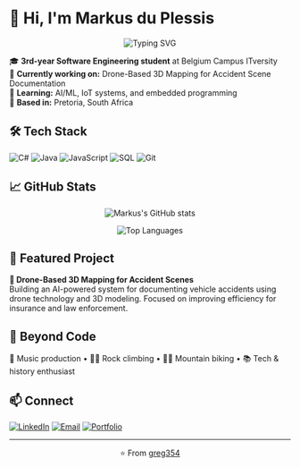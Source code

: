 # 👋 Hi, I'm Markus du Plessis

<div align="center">
  
![Typing SVG](https://readme-typing-svg.herokuapp.com?font=Fira+Code&pause=1000&color=2196F3&center=true&vCenter=true&width=435&lines=Software+Engineering+Student;Drone+Technology+Enthusiast;AI+%26+IoT+Developer)

</div>

🎓 **3rd-year Software Engineering student** at Belgium Campus ITversity  
🔭 **Currently working on:** Drone-Based 3D Mapping for Accident Scene Documentation  
🌱 **Learning:** AI/ML, IoT systems, and embedded programming  
📍 **Based in:** Pretoria, South Africa

## 🛠️ Tech Stack

![C#](https://img.shields.io/badge/-C%23-239120?logo=c-sharp&logoColor=white&style=flat-square)
![Java](https://img.shields.io/badge/-Java-007396?logo=java&logoColor=white&style=flat-square)
![JavaScript](https://img.shields.io/badge/-JavaScript-F7DF1E?logo=javascript&logoColor=black&style=flat-square)
![SQL](https://img.shields.io/badge/-SQL-4479A1?logo=postgresql&logoColor=white&style=flat-square)
![Git](https://img.shields.io/badge/-Git-F05032?logo=git&logoColor=white&style=flat-square)

## 📈 GitHub Stats

<div align="center">
  
![Markus's GitHub stats](https://github-readme-stats.vercel.app/api?username=greg354&show_icons=true&theme=tokyonight&hide_border=true&count_private=true)

![Top Languages](https://github-readme-stats.vercel.app/api/top-langs/?username=greg354&layout=compact&theme=tokyonight&hide_border=true)

</div>

## 🚀 Featured Project

**🚁 Drone-Based 3D Mapping for Accident Scenes**  
Building an AI-powered system for documenting vehicle accidents using drone technology and 3D modeling. Focused on improving efficiency for insurance and law enforcement.

## 🎯 Beyond Code
🎵 Music production • 🧗‍♂️ Rock climbing • 🚵‍♂️ Mountain biking • 📚 Tech & history enthusiast

## 📫 Connect

[![LinkedIn](https://img.shields.io/badge/-LinkedIn-0077B5?logo=linkedin&logoColor=white&style=flat-square)](https://www.linkedin.com/in/markus-du-plessis-423875372)
[![Email](https://img.shields.io/badge/-Email-D14836?logo=gmail&logoColor=white&style=flat-square)](mailto:markusdup1101@gmail.com)
[![Portfolio](https://img.shields.io/badge/-Portfolio-000000?logo=github&logoColor=white&style=flat-square)](https://greg354.github.io/CVWebsite/)

---
<div align="center">⭐️ From <a href="https://github.com/greg354">greg354</a></div>
